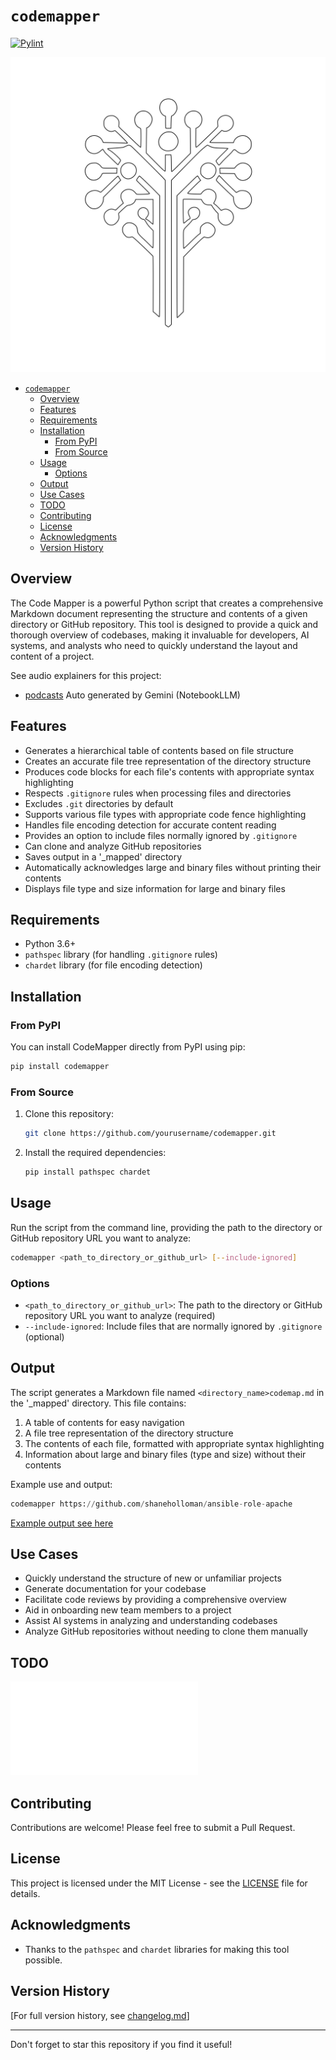 # `codemapper`

[![Pylint](https://github.com/shaneholloman/codemapper/actions/workflows/pylint.yml/badge.svg)](https://github.com/shaneholloman/codemapper/actions/workflows/pylint.yml)

![logo](codemapper-outlined.svg)

- [`codemapper`](#codemapper)
  - [Overview](#overview)
  - [Features](#features)
  - [Requirements](#requirements)
  - [Installation](#installation)
    - [From PyPI](#from-pypi)
    - [From Source](#from-source)
  - [Usage](#usage)
    - [Options](#options)
  - [Output](#output)
  - [Use Cases](#use-cases)
  - [TODO](#todo)
  - [Contributing](#contributing)
  - [License](#license)
  - [Acknowledgments](#acknowledgments)
  - [Version History](#version-history)

## Overview

The Code Mapper is a powerful Python script that creates a comprehensive Markdown document representing the structure and contents of a given directory or GitHub repository. This tool is designed to provide a quick and thorough overview of codebases, making it invaluable for developers, AI systems, and analysts who need to quickly understand the layout and content of a project.

See audio explainers for this project:

- [podcasts](audio) Auto generated by Gemini (NotebookLLM)

## Features

- Generates a hierarchical table of contents based on file structure
- Creates an accurate file tree representation of the directory structure
- Produces code blocks for each file's contents with appropriate syntax highlighting
- Respects `.gitignore` rules when processing files and directories
- Excludes `.git` directories by default
- Supports various file types with appropriate code fence highlighting
- Handles file encoding detection for accurate content reading
- Provides an option to include files normally ignored by `.gitignore`
- Can clone and analyze GitHub repositories
- Saves output in a '_mapped' directory
- Automatically acknowledges large and binary files without printing their contents
- Displays file type and size information for large and binary files

## Requirements

- Python 3.6+
- `pathspec` library (for handling `.gitignore` rules)
- `chardet` library (for file encoding detection)

## Installation

### From PyPI

You can install CodeMapper directly from PyPI using pip:

```sh
pip install codemapper
```

### From Source

1. Clone this repository:

    ```sh
    git clone https://github.com/yourusername/codemapper.git
    ```

2. Install the required dependencies:

    ```sh
    pip install pathspec chardet
    ```

## Usage

Run the script from the command line, providing the path to the directory or GitHub repository URL you want to analyze:

```sh
codemapper <path_to_directory_or_github_url> [--include-ignored]
```

### Options

- `<path_to_directory_or_github_url>`: The path to the directory or GitHub repository URL you want to analyze (required)
- `--include-ignored`: Include files that are normally ignored by `.gitignore` (optional)

## Output

The script generates a Markdown file named `<directory_name>codemap.md` in the '_mapped' directory. This file contains:

1. A table of contents for easy navigation
2. A file tree representation of the directory structure
3. The contents of each file, formatted with appropriate syntax highlighting
4. Information about large and binary files (type and size) without their contents

Example use and output:

```python
codemapper https://github.com/shaneholloman/ansible-role-apache
```

[Example output see here](_example/ansible-role-apache_codemap.md)

## Use Cases

- Quickly understand the structure of new or unfamiliar projects
- Generate documentation for your codebase
- Facilitate code reviews by providing a comprehensive overview
- Aid in onboarding new team members to a project
- Assist AI systems in analyzing and understanding codebases
- Analyze GitHub repositories without needing to clone them manually

## TODO

![codemapper todo list is here](./notes/todo.md)

## Contributing

Contributions are welcome! Please feel free to submit a Pull Request.

## License

This project is licensed under the MIT License - see the [LICENSE](LICENSE) file for details.

## Acknowledgments

- Thanks to the `pathspec` and `chardet` libraries for making this tool possible.

## Version History

[For full version history, see [changelog.md](changelog.md)]

---

Don't forget to star this repository if you find it useful!
